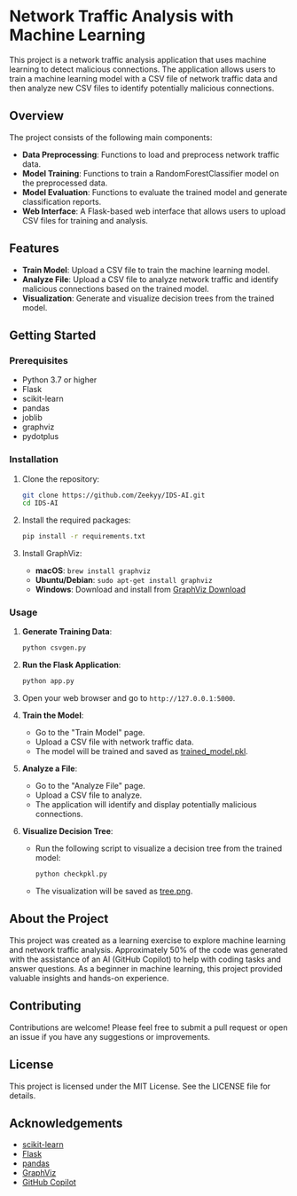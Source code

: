 # Network Traffic Analysis with Machine Learning

This project is a network traffic analysis application that uses machine learning to detect malicious connections. The application allows users to train a machine learning model with a CSV file of network traffic data and then analyze new CSV files to identify potentially malicious connections.

## Overview

The project consists of the following main components:
- **Data Preprocessing**: Functions to load and preprocess network traffic data.
- **Model Training**: Functions to train a RandomForestClassifier model on the preprocessed data.
- **Model Evaluation**: Functions to evaluate the trained model and generate classification reports.
- **Web Interface**: A Flask-based web interface that allows users to upload CSV files for training and analysis.

## Features

- **Train Model**: Upload a CSV file to train the machine learning model.
- **Analyze File**: Upload a CSV file to analyze network traffic and identify malicious connections based on the trained model.
- **Visualization**: Generate and visualize decision trees from the trained model.

## Getting Started

### Prerequisites

- Python 3.7 or higher
- Flask
- scikit-learn
- pandas
- joblib
- graphviz
- pydotplus

### Installation

1. Clone the repository:
    ```sh
    git clone https://github.com/Zeekyy/IDS-AI.git
    cd IDS-AI
    ```

2. Install the required packages:
    ```sh
    pip install -r requirements.txt
    ```

3. Install GraphViz:
    - **macOS**: `brew install graphviz`
    - **Ubuntu/Debian**: `sudo apt-get install graphviz`
    - **Windows**: Download and install from [GraphViz Download](https://graphviz.gitlab.io/download/)

### Usage

1. **Generate Training Data**:
    ```sh
    python csvgen.py
    ```

2. **Run the Flask Application**:
    ```sh
    python app.py
    ```

3. Open your web browser and go to `http://127.0.0.1:5000`.

4. **Train the Model**:
    - Go to the "Train Model" page.
    - Upload a CSV file with network traffic data.
    - The model will be trained and saved as [trained_model.pkl](http://_vscodecontentref_/0).

5. **Analyze a File**:
    - Go to the "Analyze File" page.
    - Upload a CSV file to analyze.
    - The application will identify and display potentially malicious connections.

6. **Visualize Decision Tree**:
    - Run the following script to visualize a decision tree from the trained model:
        ```sh
        python checkpkl.py
        ```
    - The visualization will be saved as [tree.png](http://_vscodecontentref_/1).

## About the Project

This project was created as a learning exercise to explore machine learning and network traffic analysis. Approximately 50% of the code was generated with the assistance of an AI (GitHub Copilot) to help with coding tasks and answer questions. As a beginner in machine learning, this project provided valuable insights and hands-on experience.

## Contributing

Contributions are welcome! Please feel free to submit a pull request or open an issue if you have any suggestions or improvements.

## License

This project is licensed under the MIT License. See the LICENSE file for details.

## Acknowledgements

- [scikit-learn](https://scikit-learn.org/)
- [Flask](https://flask.palletsprojects.com/)
- [pandas](https://pandas.pydata.org/)
- [GraphViz](https://graphviz.gitlab.io/)
- [GitHub Copilot](https://github.com/features/copilot)
